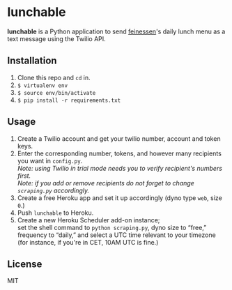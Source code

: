 # lunchable

**lunchable** is a Python application to send [feinessen][fe]'s daily lunch menu as a text message using the Twilio API.

## Installation

1. Clone this repo and `cd` in.
2. `$ virtualenv env`
3. `$ source env/bin/activate`
4. `$ pip install -r requirements.txt`

## Usage

1. Create a Twilio account and get your twilio number, account and token keys.
2. Enter the corresponding number, tokens, and however many recipients you want in `config.py`.  
    *Note: using Twilio in trial mode needs you to verify recipient's numbers first.*  
    *Note: if you add or remove recipients do not forget to change `scraping.py` accordingly.*
3. Create a free Heroku app and set it up accordingly (dyno type `web`, size `0`.)
4. Push `lunchable` to Heroku.
5. Create a new Heroku Scheduler add-on instance;  
    set the shell command to `python scraping.py`, dyno size to “free,” frequency to “daily,” and select a UTC time relevant to your timezone (for instance, if you're in CET, 10AM UTC is fine.)

## License

MIT

[fe]: http://feinessen.at
